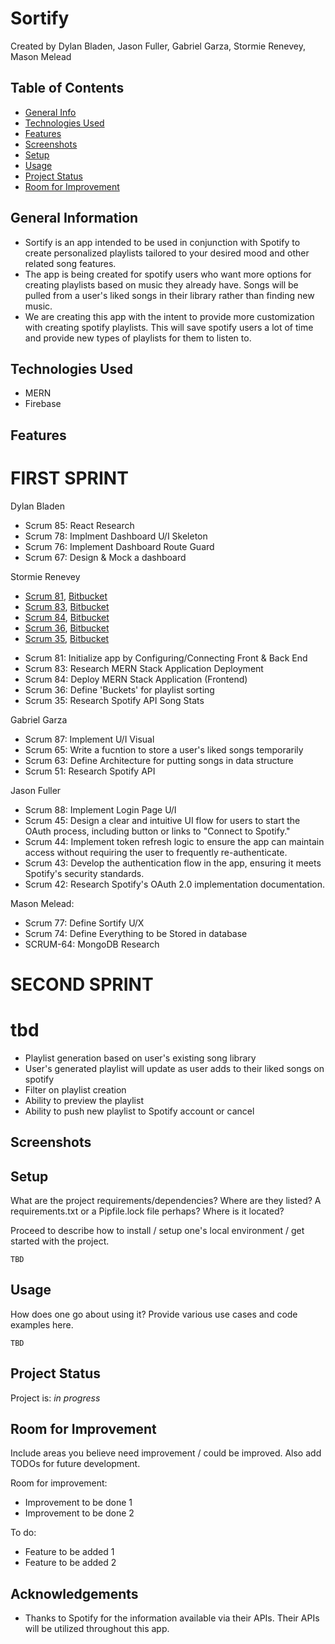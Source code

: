 # Sortify
  Created by Dylan Bladen, Jason Fuller, Gabriel Garza, Stormie Renevey, Mason Melead
	
## Table of Contents
* [General Info](#general-information)
* [Technologies Used](#technologies-used)
* [Features](#features)
* [Screenshots](#screenshots)
* [Setup](#setup)
* [Usage](#usage)
* [Project Status](#project-status)
* [Room for Improvement](#room-for-improvement)


## General Information
- Sortify is an app intended to be used in conjunction with Spotify to create personalized playlists tailored to your desired mood and other related song features. 
- The app is being created for spotify users who want more options for creating playlists based on music they already have. Songs will be pulled from a user's liked songs in their library rather than finding new music.
- We are creating this app with the intent to provide more customization with creating spotify playlists. This will save spotify users a lot of time and provide new types of playlists for them to listen to.


## Technologies Used
- MERN
- Firebase


## Features


# FIRST SPRINT

Dylan Bladen 
- Scrum 85: React Research
- Scrum 78: Implment Dashboard U/I Skeleton
- Scrum 76: Implement Dashboard Route Guard 
- Scrum 67: Design & Mock a dashboard

Stormie Renevey
* [Scrum 81](https://cs3398s24luna.atlassian.net/browse/SCRUM-81), [Bitbucket](https://bitbucket.org/cs3398s24luna/sortify/pull-requests/2)
* [Scrum 83](https://cs3398s24luna.atlassian.net/browse/SCRUM-83), [Bitbucket]()
* [Scrum 84](https://cs3398s24luna.atlassian.net/browse/SCRUM-84), [Bitbucket]()
* [Scrum 36](https://cs3398s24luna.atlassian.net/browse/SCRUM-36), [Bitbucket](https://bitbucket.org/cs3398s24luna/sortify/pull-requests/13)
* [Scrum 35](https://cs3398s24luna.atlassian.net/browse/SCRUM-35), [Bitbucket](https://bitbucket.org/cs3398s24luna/sortify/pull-requests/11)

- Scrum 81: Initialize app by Configuring/Connecting Front & Back End
- Scrum 83: Research MERN Stack Application Deployment
- Scrum 84: Deploy MERN Stack Application (Frontend)
- Scrum 36: Define 'Buckets' for playlist sorting
- Scrum 35: Research Spotify API Song Stats

Gabriel Garza
- Scrum 87: Implement U/I Visual  
- Scrum 65: Write a fucntion to store a user's liked songs temporarily
- Scrum 63: Define Architecture for putting songs in data structure 
- Scrum 51: Research Spotify API

Jason Fuller
- Scrum 88: Implement Login Page U/I
- Scrum 45: Design a clear and intuitive UI flow for users to start the OAuth process, including button or links to "Connect to Spotify."
- Scrum 44: Implement token refresh logic to ensure the app can maintain access without requiring the user to frequently re-authenticate.
- Scrum 43: Develop the authentication flow in the app, ensuring it meets Spotify's security standards.
- Scrum 42: Research Spotify's OAuth 2.0 implementation documentation.

Mason Melead:
- Scrum 77: Define Sortify U/X
- Scrum 74: Define Everything to be Stored in database
- SCRUM-64: MongoDB Research

# SECOND SPRINT

# tbd
*  Playlist generation based on user's existing song library
*  User's generated playlist will update as user adds to their liked songs on spotify
*  Filter on playlist creation
*  Ability to preview the playlist
*  Ability to push new playlist to Spotify account or cancel


## Screenshots



## Setup
What are the project requirements/dependencies? Where are they listed? A requirements.txt or a Pipfile.lock file perhaps? Where is it located?

Proceed to describe how to install / setup one's local environment / get started with the project.

`TBD`


## Usage
How does one go about using it?
Provide various use cases and code examples here.

`TBD`


## Project Status
Project is: _in progress_


## Room for Improvement
Include areas you believe need improvement / could be improved. Also add TODOs for future development.

Room for improvement:
- Improvement to be done 1
- Improvement to be done 2

To do:
- Feature to be added 1
- Feature to be added 2


## Acknowledgements
- Thanks to Spotify for the information available via their APIs. Their APIs will be utilized throughout this app.